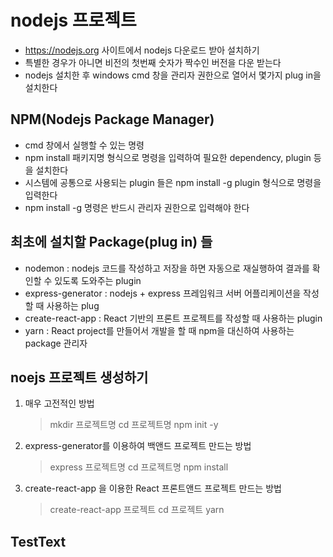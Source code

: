 # nodejs 프로젝트
* https://nodejs.org 사이트에서 nodejs 다운로드 받아 설치하기
* 특별한 경우가 아니면 비전의 첫번째 숫자가 짝수인 버전을 다운 받는다
* nodejs 설치한 후 windows cmd 창을 관리자 권한으로 열어서 몇가지 plug in을 설치한다

## NPM(Nodejs Package Manager)
* cmd 창에서 실행할 수 있는 명령
* npm install 패키지명 형식으로 명령을 입력하여 필요한 dependency, plugin 등을 설치한다
* 시스템에 공통으로 사용되는 plugin 들은 npm install -g plugin 형식으로
명령을 입력한다
* npm install -g 명령은 반드시 관리자 권한으로 입력해야 한다

## 최초에 설치할 Package(plug in) 들
* nodemon : nodejs 코드를 작성하고 저장을 하면 자동으로 재실행하여 결과를
확인할 수 있도록 도와주는 plugin
* express-generator : nodejs + express 프레임워크 서버 어플리케이션을 작성할 때 사용하는 plug
* create-react-app : React 기반의 프론트 프로젝트를 작성할 때 사용하는 plugin
* yarn : React project를 만들어서 개발을 할 때 npm을 대신하여 사용하는
package 관리자

## noejs 프로젝트 생성하기
1. 매우 고전적인 방법
    >mkdir 프로젝트명
    >cd 프로젝트명
    >npm init -y

2. express-generator를 이용하여 백앤드 프로젝트 만드는 방법
    >express 프로젝트명
    >cd 프로젝트명
    >npm install

3. create-react-app 을 이용한 React 프론트앤드 프로젝트 만드는 방법
    >create-react-app 프로젝트
    >cd 프로젝트
    >yarn

## TestText